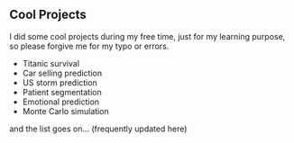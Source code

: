 ## Cool Projects
I did some cool projects during my free time, just for my learning purpose, so please forgive me for my typo or errors.

- Titanic survival
- Car selling prediction
- US storm prediction
- Patient segmentation
- Emotional prediction
- Monte Carlo simulation

and the list goes on... (frequently updated here)
